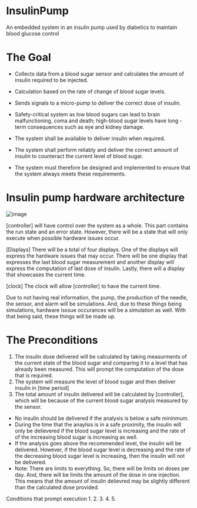 # InsulinPump
An embedded system in an insulin pump used by diabetics to maintain blood glucose control

# The Goal
 - Collects data from a blood sugar sensor and calculates the amount of insulin required to be injected. 
 - Calculation based on the rate of change of blood sugar levels.
 - Sends signals to a micro-pump to deliver the correct dose of insulin.
 - Safety-critical system as low blood sugars can lead to brain malfunctioning, coma and death; high-blood sugar levels have long - term consequences such as eye and kidney damage.

 - The system shall be available to deliver insulin when required.
 - The system shall perform reliably and deliver the correct amount of insulin to counteract the current level of blood sugar.
 - The system must therefore be designed and implemented to ensure that the system always meets these requirements.
 
 # Insulin pump hardware architecture
 ![image](https://user-images.githubusercontent.com/124085275/215911205-bc0f688b-8913-4fc8-bfb0-39a962143486.png)
 
 [controller] will have control over the system as a whole. This part contains the run state and an error state. However, there will be a state that will only execute when possible hardware issues occur.
 
 [Displays] There will be a total of four displays. One of the displays will express the hardware issues that may occur. There will be one display that expresses the last blood sugar measurement and another display will express the computation of last dose of insulin. Lastly, there will a display that showcases the current time.
 
 [clock] The clock will allow [controller] to have the current time.
 
 Due to not having real information, the pump, the production of the needle, the sensor, and alarm will be simulations. And, due to these things being simulations, hardware isssue occurances will be a simulation as well. With that being said, these things will be made up.
 
 # The Preconditions
 
 1. The insulin dose delivered will be calculated by taking measurments of the current state of the blood sugar and comparing it to a level that has already been measured. This will prompt the computation of the dose that is required.
 2. The system will measure the level of blood sugar and then dieliver insulin in [time period]
 3. The total amount of insulin delivered will be calculated by [controller], which will be because of the current blood sugar analysis measured by the sensor.
 
  - No insulin should be delivered if the analysis is below a safe mininmum.
  - During the time that the anaylsis is in a safe proximity, the insulin will only be delievered if the blood sugar level is increasing and the rate of of the increasing blood sugar is increasing as well.
  - If the analysis goes above the recommended level, the insulin will be delivered. However, if the blood sugar level is decreasing and the rate of the decreasing blood sugar level is increasing, then the insulin will not be delivered.
  - Note: There are limits to everything. So, there will be limits on doses per day. And, there will be limits the amount of the dose in one injection. This means that the amount of insulin delievred may be slightly different than the calculated dose provided.
  
  Conditions that prompt execution
  1. 
  2.
  3. 
  4. 
  5.
 
 


